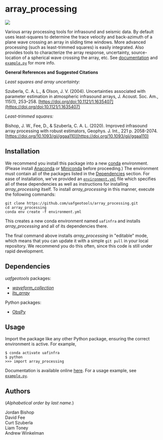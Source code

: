 array_processing
================

[![](https://readthedocs.org/projects/uaf-array-processing/badge/?version=master)](https://uaf-array-processing.readthedocs.io/)

Various array processing tools for infrasound and seismic data. By default uses
least-squares to determine the trace velocity and back-azimuth of a plane wave
crossing an array in sliding time windows. More advanced processing (such as
least-trimmed squares) is easily integrated. Also provides tools to characterize
the array response, uncertainty, source-location of a spherical wave crossing
the array, etc. See
[documentation](https://uaf-array-processing.readthedocs.io/) and
[`example.py`](https://github.com/uafgeotools/array_processing/blob/master/example.py)
for more info.

**General References and Suggested Citations**

_Least squares and array uncertainty:_

Szuberla, C. A. L., & Olson, J. V. (2004). Uncertainties associated with
parameter estimation in atmospheric infrasound arrays, J. Acoust. Soc. Am.,
115(1), 253–258.
[https://doi.org/doi:10.1121/1.1635407](https://doi.org/doi:10.1121/1.1635407)

_Least-trimmed squares:_

Bishop, J. W., Fee, D., & Szuberla, C. A. L. (2020). Improved infrasound array
processing with robust estimators, Geophys. J. Int., 221 p. 2058-2074.
[https://doi.org/10.1093/gji/ggaa110](https://doi.org/10.1093/gji/ggaa110)

Installation
------------

We recommend you install this package into a new
[conda](https://docs.conda.io/projects/conda/en/latest/index.html) environment.
(Please install [Anaconda](https://www.anaconda.com/products/individual) or
[Miniconda](https://docs.conda.io/en/latest/miniconda.html) before proceeding.)
The environment must contain all of the packages listed in the
[Dependencies](#dependencies) section. For ease of installation, we've provided
an
[`environment.yml`](https://github.com/uafgeotools/array_processing/blob/master/environment.yml)
file which specifies all of these dependencies as well as instructions for
installing _array_processing_ itself. To install _array_processing_ in this
manner, execute the following commands:
```
git clone https://github.com/uafgeotools/array_processing.git
cd array_processing
conda env create -f environment.yml
```
This creates a new conda environment named `uafinfra` and installs
_array_processing_ and all of its dependencies there.

The final command above installs _array_processing_ in "editable" mode, which
means that you can update it with a simple `git pull` in your local repository.
We recommend you do this often, since this code is still under rapid
development.

Dependencies
------------

_uafgeotools_ packages:

* [_waveform_collection_](https://github.com/uafgeotools/waveform_collection)
* [_lts_array_](https://github.com/uafgeotools/lts_array)

Python packages:

* [ObsPy](http://docs.obspy.org/)

Usage
-----

Import the package like any other Python package, ensuring the correct
environment is active. For example,
```
$ conda activate uafinfra
$ python
>>> import array_processing
```
Documentation is available online
[here](https://uaf-array-processing.readthedocs.io/). For a usage example, see
[`example.py`](https://github.com/uafgeotools/array_processing/blob/master/example.py).

Authors
-------

(_Alphabetical order by last name._)

Jordan Bishop<br>
David Fee<br>
Curt Szuberla<br>
Liam Toney<br>
Andrew Winkelman
